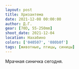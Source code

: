 ```yaml
---
layout: post
title: Хризантема
date: 2021-12-08 00:00:00
author: Д.Г.
gear: [70D, 55-250mm]
shoot_date: 2021-12-04
location: Нахабино
colors: ['040507', '080b0f']
tags: [животные, птицы, синицы]
---
```

Мрачная синичка сегодня.
